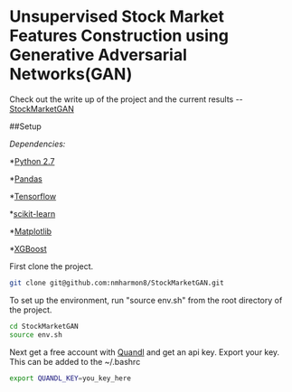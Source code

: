 # Unsupervised Stock Market Features Construction using Generative Adversarial Networks(GAN)

Check out the write up of the project and the current results -- [StockMarketGAN](https://nmharmon8.github.io/StockMarketGAN/)

##Setup

*Dependencies:*

*[Python 2.7](https://www.python.org/download/releases/2.7/)

*[Pandas](https://pandas.pydata.org/)

*[Tensorflow](https://www.tensorflow.org/)

*[scikit-learn](http://scikit-learn.org/stable/)

*[Matplotlib](https://matplotlib.org/)

*[XGBoost](https://github.com/dmlc/xgboost)

First clone the project.

```bash
git clone git@github.com:nmharmon8/StockMarketGAN.git
```

To set up the environment, run "source env.sh" from the root directory of the project. 

```bash
cd StockMarketGAN
source env.sh
```

Next get a free account with [Quandl](https://www.quandl.com/) and get an api key. Export your key. This can be added to the ~/.bashrc

```bash
export QUANDL_KEY=you_key_here
```







